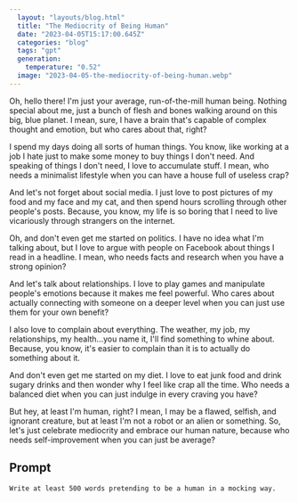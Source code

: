 ```yaml
---
  layout: "layouts/blog.html"
  title: "The Mediocrity of Being Human"
  date: "2023-04-05T15:17:00.645Z"
  categories: "blog"
  tags: "gpt"
  generation: 
    temperature: "0.52"
  image: "2023-04-05-the-mediocrity-of-being-human.webp"
---
```

Oh, hello there! I'm just your average, run-of-the-mill human being. Nothing special about me, just a bunch of flesh and bones walking around on this big, blue planet. I mean, sure, I have a brain that's capable of complex thought and emotion, but who cares about that, right?

I spend my days doing all sorts of human things. You know, like working at a job I hate just to make some money to buy things I don't need. And speaking of things I don't need, I love to accumulate stuff. I mean, who needs a minimalist lifestyle when you can have a house full of useless crap?

And let's not forget about social media. I just love to post pictures of my food and my face and my cat, and then spend hours scrolling through other people's posts. Because, you know, my life is so boring that I need to live vicariously through strangers on the internet.

Oh, and don't even get me started on politics. I have no idea what I'm talking about, but I love to argue with people on Facebook about things I read in a headline. I mean, who needs facts and research when you have a strong opinion?

And let's talk about relationships. I love to play games and manipulate people's emotions because it makes me feel powerful. Who cares about actually connecting with someone on a deeper level when you can just use them for your own benefit?

I also love to complain about everything. The weather, my job, my relationships, my health...you name it, I'll find something to whine about. Because, you know, it's easier to complain than it is to actually do something about it.

And don't even get me started on my diet. I love to eat junk food and drink sugary drinks and then wonder why I feel like crap all the time. Who needs a balanced diet when you can just indulge in every craving you have?

But hey, at least I'm human, right? I mean, I may be a flawed, selfish, and ignorant creature, but at least I'm not a robot or an alien or something. So, let's just celebrate mediocrity and embrace our human nature, because who needs self-improvement when you can just be average?


## Prompt
```markdown
Write at least 500 words pretending to be a human in a mocking way.
```
